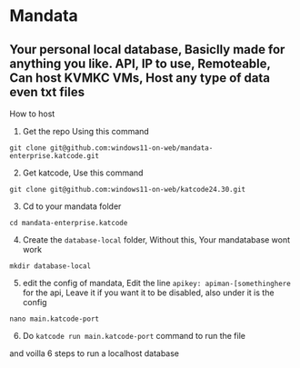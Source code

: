 # Mandata
## Your personal local database, Basiclly made for anything you like. API, IP to use, Remoteable, Can host KVMKC VMs, Host any type of data even txt files

How to host

1. Get the repo Using this command

```git clone git@github.com:windows11-on-web/mandata-enterprise.katcode.git```

2. Get katcode, Use this command

```git clone git@github.com:windows11-on-web/katcode24.30.git```

3. Cd to your mandata folder

```cd mandata-enterprise.katcode```

4. Create the `database-local` folder, Without this, Your mandatabase wont work

```mkdir database-local```

5. edit the config of mandata, Edit the line `apikey: apiman-[somethinghere` for the api, Leave it if you want it to be disabled, also under it is the config

```nano main.katcode-port```

6. Do `katcode run main.katcode-port` command to run the file

and voilla 6 steps to run a localhost database
